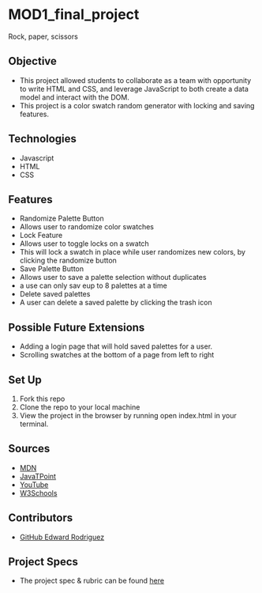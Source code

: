 # MOD1_final_project
Rock, paper, scissors

## Objective
  - This project allowed students to collaborate as a team with opportunity to write HTML and CSS, and leverage JavaScript to both create a data model and interact with the DOM.
  - This project is a color swatch random generator with locking and saving features.


## Technologies
  - Javascript
  - HTML
  - CSS

## Features
- Randomize Palette Button
 - Allows user to randomize color swatches
- Lock Feature
 - Allows user to toggle locks on a swatch
 - This will lock a swatch in place while user randomizes new colors, by clicking the randomize button
- Save Palette Button
 - Allows user to save a palette selection without duplicates
 - a use can only sav eup to 8 palettes at a time
- Delete saved palettes
 - A user can delete a saved palette by clicking the trash icon

## Possible Future Extensions
- Adding a login page that will hold saved palettes for a user.
- Scrolling swatches at the bottom of a page from left to right

## Set Up
1. Fork this repo  
2. Clone the repo to your local machine
3. View the project in the browser by running open index.html in your terminal.

## Sources
 - [MDN](http://developer.mozilla.org/en-US/)
 - [JavaTPoint](https://www.javatpoint.com/how-to-check-a-radio-button-using-javascript)
 - [YouTube](https://www.youtube.com/)
 - [W3Schools](https://www.w3schools.com/)

## Contributors
- [GitHub Edward Rodriguez](https://github.com/edjrodriguez)


## Project Specs
  - The project spec & rubric can be found [here](https://frontend.turing.edu/projects/module-1/colorandom-v2.html)
